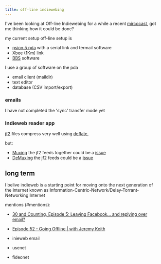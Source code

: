 ```yaml
---
title: off-line indiewebing
---
```


I've been looking at Off-line Indiewebing for a while a recent [mircocast](#metions), got me thinking how it could be done?


my current setup off-line setup is 

* [psion 5 pda]() with a serial link and termail software
* Xbee (1Km) link
* [BBS]() software

I use a group of software on the pda

* email client (maildir)
* text editor
* database (CSV import/export)

### emails ###

I have not completed the 'sync' transfer mode yet




### Indieweb reader app ###



[jf2](http://microformats.org/wiki/jf2) files compress very well using [deflate](https://en.wikipedia.org/wiki/DEFLATE),

but: 
* [Muxing](https://en.wikipedia.org/wiki/Multiplexing) the jf2 feeds together could be a [issue](^1:)
* [DeMuxing](https://en.wikipedia.org/wiki/Multiplexing) the jf2 feeds could be a [issue](^1:)


## long term ##

I belive indieweb is a starting point for moving onto the next generation of the internet known as Information-Centric-Network/Delay-Torrant-Networking Internet


mentions (#mentions):
* [30 and Counting, Episode 5: Leaving Facebook... and replying over email?](http://30andcounting.micro.blog/2018/05/04/185149.html)

* [Episode 52 - Going Offline | with Jeremy Keith](https://relativepaths.uk/ep52-going-offline-with-jeremy-keith)


* inieweb email
* usenet
* fideonet

[^1]: reply, like, mentions, repost, etc



